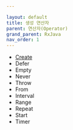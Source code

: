 ```yaml
---

layout: default
title: 생성 연산자
parent: 연산자(Operator)
grand_parent: RxJava
nav_order: 1
---
```


- [Create](https://kennethss.github.io//docs/rxjava/operators/creating/create/)
- Defer
- Empty
- Never
- Throw
- From
- Interval
- Range
- Repeat
- Start
- Timer